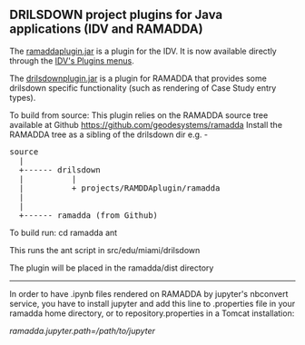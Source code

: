 
## DRILSDOWN project plugins for Java applications (IDV and RAMADDA)

The [ramaddaplugin.jar](https://github.com/Unidata/drilsdown/blob/master/plugins/ramaddaplugin.jar) is a plugin for the IDV. It is now available directly through the [IDV's Plugins menus](https://www.unidata.ucar.edu/software/idv/docs/userguide/misc/Plugins.html).

The [drilsdownplugin.jar](https://github.com/Unidata/drilsdown/blob/master/plugins/drilsdownplugin.jar) is a plugin for RAMADDA that provides some drilsdown specific functionality (such as rendering of Case Study entry types).


To build from source:
This plugin relies on the RAMADDA source tree available at Github https://github.com/geodesystems/ramadda
Install the RAMADDA tree as a sibling of the drilsdown dir
e.g. - 

<pre>
source
  |
  +------ drilsdown
  |          |
  |          + projects/RAMDDAplugin/ramadda
  |          
  |
  +------ ramadda (from Github)
</pre>



To build run:
cd ramadda
ant

This runs the ant script in src/edu/miami/drilsdown

The plugin will be placed in the ramadda/dist directory

---------

In order to have .ipynb files rendered on RAMADDA by jupyter's nbconvert service, you have to install jupyter and add this line to .properties file in your ramadda home directory, or to repository.properties in a Tomcat installation: 

*ramadda.jupyter.path=/path/to/jupyter*

